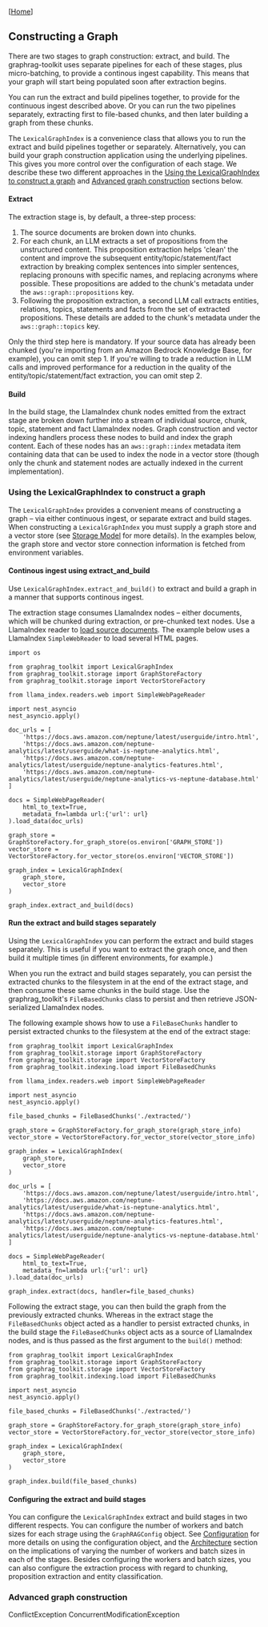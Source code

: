 [[Home](./)]

## Constructing a Graph

There are two stages to graph construction: extract, and build. The graphrag-toolkit uses separate pipelines for each of these stages, plus micro-batching, to provide a continous ingest capability. This means that your graph will start being populated soon after extraction begins.

You can run the extract and build pipelines together, to provide for the continuous ingest described above. Or you can run the two pipelines separately, extracting first to file-based chunks, and then later building a graph from these chunks.

The `LexicalGraphIndex` is a convenience class that allows you to run the extract and build pipelines together or separately. Alternatively, you can build your graph construction application using the underlying pipelines. This gives you more control over the configuration of each stage. We describe these two different approaches in the [Using the LexicalGraphIndex to construct a graph](#using-the-lexicalgraphindex-to-construct-a-graph) and [Advanced graph construction](#advanced-graph-construction) sections below.

#### Extract

The extraction stage is, by default, a three-step process: 

  1. The source documents are broken down into chunks.
  2. For each chunk, an LLM extracts a set of propositions from the unstructured content. This proposition extraction helps 'clean' the content and improve the subsequent entity/topic/statement/fact extraction by breaking complex sentences into simpler sentences, replacing pronouns with specific names, and replacing acronyms where possible. These propositions are added to the chunk's metadata under the `aws::graph::propositions` key.
  3. Following the proposition extraction, a second LLM call extracts entities, relations, topics, statements and facts from the set of extracted propositions. These details are added to the chunk's metadata under the `aws::graph::topics` key.
  
Only the third step here is mandatory. If your source data has already been chunked (you're importing from an Amazon Bedrock Knowledge Base, for example), you can omit step 1. If you're willing to trade a reduction in LLM calls and improved performance for a reduction in the quality of the entity/topic/statement/fact extraction, you can omit step 2.

#### Build

In the build stage, the LlamaIndex chunk nodes emitted from the extract stage are broken down further into a stream of individual source, chunk, topic, statement and fact LlamaIndex nodes. Graph construction and vector indexing handlers process these nodes to build and index the graph content. Each of these nodes has an `aws::graph::index` metadata item containing data that can be used to index the node in a vector store (though only the chunk and statement nodes are actually indexed in the current implementation).

### Using the LexicalGraphIndex to construct a graph

The `LexicalGraphIndex` provides a convenient means of constructing a graph – via either continuous ingest, or separate extract and build stages. When constructing a `LexicalGraphIndex` you must supply a graph store and a vector store (see [Storage Model](./storage-model.md) for more details). In the examples below, the graph store and vector store connection information is fetched from environment variables.

#### Continous ingest using extract_and_build

Use `LexicalGraphIndex.extract_and_build()` to extract and build a graph in a manner that supports continous ingest. 

The extraction stage consumes LlamaIndex nodes – either documents, which will be chunked during extraction, or pre-chunked text nodes. Use a LlamaIndex reader to [load source documents](https://docs.llamaindex.ai/en/stable/understanding/loading/loading/). The example below uses a LlamaIndex `SimpleWebReader` to load several HTML pages.

```
import os

from graphrag_toolkit import LexicalGraphIndex
from graphrag_toolkit.storage import GraphStoreFactory
from graphrag_toolkit.storage import VectorStoreFactory

from llama_index.readers.web import SimpleWebPageReader

import nest_asyncio
nest_asyncio.apply()

doc_urls = [
    'https://docs.aws.amazon.com/neptune/latest/userguide/intro.html',
    'https://docs.aws.amazon.com/neptune-analytics/latest/userguide/what-is-neptune-analytics.html',
    'https://docs.aws.amazon.com/neptune-analytics/latest/userguide/neptune-analytics-features.html',
    'https://docs.aws.amazon.com/neptune-analytics/latest/userguide/neptune-analytics-vs-neptune-database.html'
]

docs = SimpleWebPageReader(
    html_to_text=True,
    metadata_fn=lambda url:{'url': url}
).load_data(doc_urls)

graph_store = GraphStoreFactory.for_graph_store(os.environ['GRAPH_STORE'])
vector_store = VectorStoreFactory.for_vector_store(os.environ['VECTOR_STORE'])

graph_index = LexicalGraphIndex(
    graph_store, 
    vector_store
)

graph_index.extract_and_build(docs)
```

#### Run the extract and build stages separately

Using the `LexicalGraphIndex` you can perform the extract and build stages separately. This is useful if you want to extract the graph once, and then build it multiple times (in different environments, for example.)

When you run the extract and build stages separately, you can persist the extracted chunks to the filesystem in at the end of the extract stage, and then consume these same chunks in the build stage. Use the graphrag_toolkit's `FileBasedChunks` class to persist and then retrieve JSON-serialized LlamaIndex nodes.

The following example shows how to use a `FileBaseChunks` handler to persist extracted chunks to the filesystem at the end of the extract stage:

```
from graphrag_toolkit import LexicalGraphIndex
from graphrag_toolkit.storage import GraphStoreFactory
from graphrag_toolkit.storage import VectorStoreFactory
from graphrag_toolkit.indexing.load import FileBasedChunks

from llama_index.readers.web import SimpleWebPageReader

import nest_asyncio
nest_asyncio.apply()

file_based_chunks = FileBasedChunks('./extracted/')

graph_store = GraphStoreFactory.for_graph_store(graph_store_info)
vector_store = VectorStoreFactory.for_vector_store(vector_store_info)

graph_index = LexicalGraphIndex(
    graph_store, 
    vector_store
)

doc_urls = [
    'https://docs.aws.amazon.com/neptune/latest/userguide/intro.html',
    'https://docs.aws.amazon.com/neptune-analytics/latest/userguide/what-is-neptune-analytics.html',
    'https://docs.aws.amazon.com/neptune-analytics/latest/userguide/neptune-analytics-features.html',
    'https://docs.aws.amazon.com/neptune-analytics/latest/userguide/neptune-analytics-vs-neptune-database.html'
]

docs = SimpleWebPageReader(
    html_to_text=True,
    metadata_fn=lambda url:{'url': url}
).load_data(doc_urls)

graph_index.extract(docs, handler=file_based_chunks)
```

Following the extract stage, you can then build the graph from the previously extracted chunks. Whereas in the extract stage the `FileBasedChunks` object acted as a handler to persist extracted chunks, in the build stage the `FileBasedChunks` object acts as a source of LlamaIndex nodes, and is thus passed as the first argument to the `build()` method:

```
from graphrag_toolkit import LexicalGraphIndex
from graphrag_toolkit.storage import GraphStoreFactory
from graphrag_toolkit.storage import VectorStoreFactory
from graphrag_toolkit.indexing.load import FileBasedChunks

import nest_asyncio
nest_asyncio.apply()

file_based_chunks = FileBasedChunks('./extracted/')

graph_store = GraphStoreFactory.for_graph_store(graph_store_info)
vector_store = VectorStoreFactory.for_vector_store(vector_store_info)

graph_index = LexicalGraphIndex(
    graph_store, 
    vector_store
)

graph_index.build(file_based_chunks)
```

#### Configuring the extract and build stages

You can configure the `LexicalGraphIndex` extract and build stages in two different respects. You can configure the number of workers and batch sizes for each strage using the `GraphRAGConfig` object. See [Configuration]('./configuration.md') for more details on using the configuration object, and the [Architecture]('./architecture.md') section on the implications of varying the number of workers and batch sizes in each of the stages. Besides configuring the workers and batch sizes, you can also configure the extraction process with regard to chunking, proposition extraction and entity classification.
  

### Advanced graph construction

ConflictException
ConcurrentModificationException